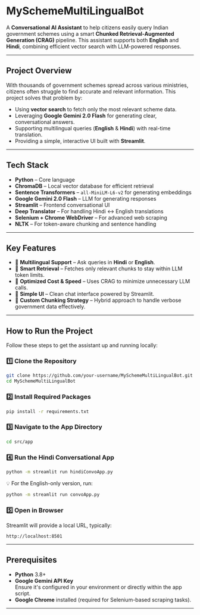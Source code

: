 
# MySchemeMultiLingualBot

A **Conversational AI Assistant** to help citizens easily query Indian government schemes using a smart **Chunked Retrieval-Augmented Generation (CRAG)** pipeline. This assistant supports both **English** and **Hindi**, combining efficient vector search with LLM-powered responses.

---

## Project Overview

With thousands of government schemes spread across various ministries, citizens often struggle to find accurate and relevant information. This project solves that problem by:

- Using **vector search** to fetch only the most relevant scheme data.
- Leveraging **Google Gemini 2.0 Flash** for generating clear, conversational answers.
- Supporting multilingual queries (**English** & **Hindi**) with real-time translation.
- Providing a simple, interactive UI built with **Streamlit**.

---

## Tech Stack

- **Python** – Core language
- **ChromaDB** – Local vector database for efficient retrieval
- **Sentence Transformers** – `all-MiniLM-L6-v2` for generating embeddings
- **Google Gemini 2.0 Flash** – LLM for generating responses
- **Streamlit** – Frontend conversational UI
- **Deep Translator** – For handling Hindi ↔ English translations
- **Selenium + Chrome WebDriver** – For advanced web scraping
- **NLTK** – For token-aware chunking and sentence handling

---

## Key Features

- 🔹 **Multilingual Support** – Ask queries in **Hindi** or **English**.
- 🔹 **Smart Retrieval** – Fetches only relevant chunks to stay within LLM token limits.
- 🔹 **Optimized Cost & Speed** – Uses CRAG to minimize unnecessary LLM calls.
- 🔹 **Simple UI** – Clean chat interface powered by Streamlit.
- 🔹 **Custom Chunking Strategy** – Hybrid approach to handle verbose government data effectively.


---

## How to Run the Project

Follow these steps to get the assistant up and running locally:

### 1️⃣ Clone the Repository
```bash
git clone https://github.com/your-username/MySchemeMultiLingualBot.git
cd MySchemeMultiLingualBot
```

### 2️⃣ Install Required Packages
```bash
pip install -r requirements.txt
```

### 3️⃣ Navigate to the App Directory
```bash
cd src/app
```

### 4️⃣ Run the Hindi Conversational App
```bash
python -m streamlit run hindiConvoApp.py
```

💡 For the English-only version, run:
```bash
python -m streamlit run convoApp.py
```

### 5️⃣ Open in Browser
Streamlit will provide a local URL, typically:
```
http://localhost:8501
```

---

## Prerequisites

- **Python** 3.8+
- **Google Gemini API Key**  
  Ensure it's configured in your environment or directly within the app script.
- **Google Chrome** installed (required for Selenium-based scraping tasks).

---

